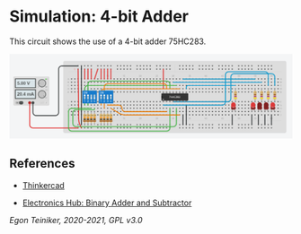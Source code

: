 # Simulation: 4-bit Adder

This circuit shows the use of a 4-bit adder 75HC283.

![4bit Adder](4bit-adder.png)



## References
* [Thinkercad](https://www.tinkercad.com/)

* [Electronics Hub: Binary Adder and Subtractor](https://www.electronicshub.org/binary-adder-and-subtractor/)

*Egon Teiniker, 2020-2021, GPL v3.0* 
